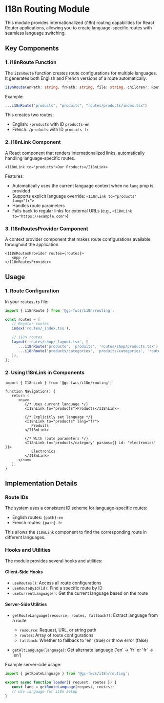 # I18n Routing Module

This module provides internationalized (i18n) routing capabilities for React Router applications, allowing you to create language-specific routes with seamless language switching.

## Key Components

### 1. i18nRoute Function

The `i18nRoute` function creates route configurations for multiple languages. It generates both English and French versions of a route automatically.

```typescript
i18nRoute(enPath: string, frPath: string, file: string, children?: RouteConfigEntry[])
```

Example:

```typescript
...i18nRoute("products", "produits", "routes/products/index.tsx")
```

This creates two routes:

- English: `/products` with ID `products-en`
- French: `/produits` with ID `products-fr`

### 2. I18nLink Component

A React component that renders internationalized links, automatically handling language-specific routes.

```tsx
<I18nLink to="products">Our Products</I18nLink>
```

Features:

- Automatically uses the current language context when no `lang` prop is provided
- Supports explicit language override: `<I18nLink to="products" lang="fr">`
- Handles route parameters
- Falls back to regular links for external URLs (e.g., `<I18nLink to="https://example.com">`)

### 3. I18nRoutesProvider Component

A context provider component that makes route configurations available throughout the application.

```tsx
<I18nRoutesProvider routes={routes}>
   <App />
</I18nRoutesProvider>
```

## Usage

### 1. Route Configuration

In your `routes.ts` file:

```typescript
import { i18nRoute } from '@gc-fwcs/i18n/routing';

const routes = [
   // Regular routes
   index('routes/_index.tsx'),

   // i18n routes
   layout('routes/shop/_layout.tsx', [
      ...i18nRoute('products', 'produits', 'routes/shop/products.tsx'),
      ...i18nRoute('products/categories', 'produits/categories', 'routes/shop/categories.tsx'),
   ]),
];
```

### 2. Using I18nLink in Components

```tsx
import { I18nLink } from '@gc-fwcs/i18n/routing';

function Navigation() {
   return (
      <nav>
         {/* Uses current language */}
         <I18nLink to="products">Products</I18nLink>

         {/* Explicitly set language */}
         <I18nLink to="products" lang="fr">
            Produits
         </I18nLink>

         {/* With route parameters */}
         <I18nLink to="products/category" params={{ id: 'electronics' }}>
            Electronics
         </I18nLink>
      </nav>
   );
}
```

## Implementation Details

### Route IDs

The system uses a consistent ID scheme for language-specific routes:

- English routes: `{path}-en`
- French routes: `{path}-fr`

This allows the `I18nLink` component to find the corresponding route in different languages.

### Hooks and Utilities

The module provides several hooks and utilities:

#### Client-Side Hooks

- `useRoutes()`: Access all route configurations
- `useRouteById(id)`: Find a specific route by ID
- `useCurrentLanguage()`: Get the current language based on the route

#### Server-Side Utilities

- `getRouteLanguage(resource, routes, fallback?)`: Extract language from a route

   - `resource`: Request, URL, or string path
   - `routes`: Array of route configurations
   - `fallback`: Whether to fallback to 'en' (true) or throw error (false)

- `getAltLanguage(language)`: Get alternate language ('en' → 'fr' or 'fr' → 'en')

Example server-side usage:

```typescript
import { getRouteLanguage } from '@gc-fwcs/i18n/routing';

export async function loader({ request, routes }) {
   const lang = getRouteLanguage(request, routes);
   // Use language for i18n setup
}
```
